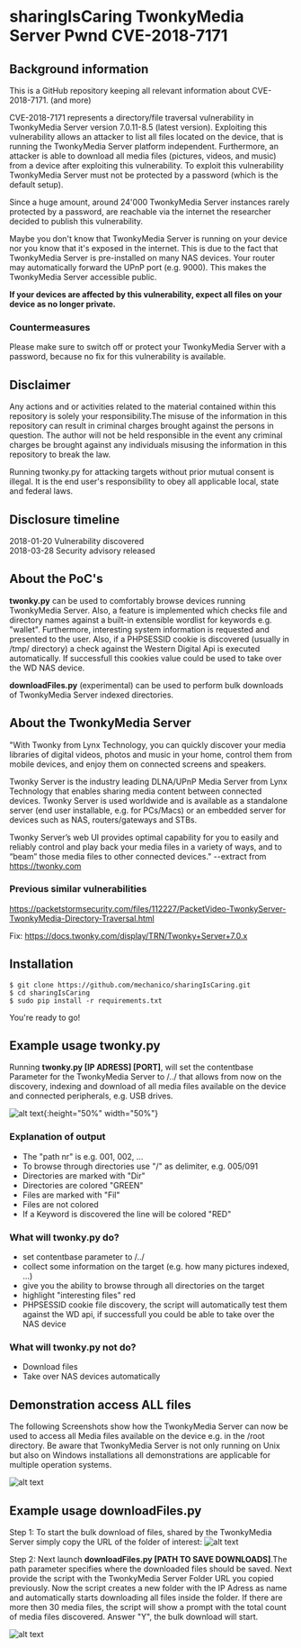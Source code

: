 # sharingIsCaring TwonkyMedia Server Pwnd CVE-2018-7171
## Background information
This is a GitHub repository keeping all relevant information about CVE-2018-7171. (and more)

CVE-2018-7171 represents a directory/file traversal vulnerability in TwonkyMedia Server 
version 7.0.11-8.5 (latest version). Exploiting this vulnerability allows an attacker to 
list all files located on the device, that is running the TwonkyMedia Server platform independent. 
Furthermore, an attacker is able to download all media files (pictures, videos, and music) from 
a device after exploiting this vulnerability. To exploit this vulnerability TwonkyMedia Server must 
not be protected by a password (which is the default setup).

Since a huge amount, around 24'000 TwonkyMedia Server instances rarely protected by a password, 
are reachable via the internet the researcher decided to publish this vulnerability.

Maybe you don't know that TwonkyMedia Server is running on your device nor you know that it's
exposed in the internet. This is due to the fact that TwonkyMedia Server is pre-installed on
many NAS devices. Your router may automatically forward the UPnP port (e.g. 9000). This makes
the TwonkyMedia Server accessible public.

<b>If your devices are affected by this vulnerability, expect all files on your device as no longer 
private.</b>

### Countermeasures
Please make sure to switch off or protect your TwonkyMedia Server with a password, because no
fix for this vulnerability is available. 

## Disclaimer
Any actions and or activities related to the material contained within this repository is solely your 
responsibility.The misuse of the information in this repository can result in criminal charges brought 
against the persons in question. The author will not be held responsible in the event any criminal 
charges be brought against any individuals misusing the information in this repository to break the law.

Running twonky.py for attacking targets without prior mutual consent is illegal. It is the end user's 
responsibility to obey all applicable local, state and federal laws.

## Disclosure timeline
2018-01-20 Vulnerability discovered  
2018-03-28 Security advisory released

## About the PoC's
<b>twonky.py</b> can be used to comfortably browse devices running TwonkyMedia Server. 
Also, a feature is implemented which checks file and directory names against a built-in 
extensible wordlist for keywords e.g. "wallet". Furthermore, interesting system information
is requested and presented to the user. Also, if a PHPSESSID cookie is discovered (usually in /tmp/
directory) a check against the Western Digital Api is executed automatically. If successfull this
cookies value could be used to take over the WD NAS device.

<b>downloadFiles.py</b> (experimental) can be used to perform bulk downloads of TwonkyMedia Server indexed 
directories.

## About the TwonkyMedia Server
"With Twonky from Lynx Technology, you can quickly discover your media libraries of digital videos, 
photos and music in your home, control them from mobile devices, and enjoy them on connected screens and speakers.

Twonky Server is the industry leading DLNA/UPnP Media Server from Lynx Technology that enables sharing media content 
between connected devices. Twonky Server is used worldwide and is available as a standalone server 
(end user installable, e.g. for PCs/Macs) or an embedded server for devices such as NAS, routers/gateways and STBs.

Twonky Server’s web UI provides optimal capability for you to easily and reliably control and play back your 
media files in a variety of ways, and to “beam” those media files to other connected devices." --extract from https://twonky.com

### Previous similar vulnerabilities
https://packetstormsecurity.com/files/112227/PacketVideo-TwonkyServer-TwonkyMedia-Directory-Traversal.html

Fix:
https://docs.twonky.com/display/TRN/Twonky+Server+7.0.x

## Installation
```
$ git clone https://github.com/mechanico/sharingIsCaring.git
$ cd sharingIsCaring
$ sudo pip install -r requirements.txt
```

You're ready to go!

## Example usage twonky.py
Running <b>twonky.py [IP ADRESS] [PORT]</b>, will set the contentbase Parameter for the TwonkyMedia Server 
to /../ that allows from now on the discovery, indexing and download of all media files available on the 
device and connected peripherals, e.g. USB drives.

![alt text](screenshots/twonkypy_usage_1.png?raw=true "twonky.py usage."){:height="50%" width="50%"}

### Explanation of output
* The "path nr" is e.g. 001, 002, ...
* To browse through directories use "/" as delimiter, e.g. 005/091
* Directories are marked with "Dir"
* Directories are colored "GREEN"
* Files are marked with "Fil"
* Files are not colored
* If a Keyword is discovered the line will be colored "RED"

### What will twonky.py do?
* set contentbase parameter to /../
* collect some information on the target (e.g. how many pictures indexed, ...)
* give you the ability to browse through all directories on the target
* highlight "interesting files" red
* PHPSESSID cookie file discovery, the script will automatically test them against the WD api,
if successfull you could be able to take over the NAS device

### What will twonky.py not do?
* Download files
* Take over NAS devices automatically

## Demonstration access ALL files
The following Screenshots show how the TwonkyMedia Server can now be used to access all 
Media files available on the device e.g. in the /root directory. Be aware that 
TwonkyMedia Server is not only running on Unix but also on Windows installations all
demonstrations are applicable for multiple operation systems.

![alt text](screenshots/access_every_media_file.png?raw=true "access every file.")

## Example usage downloadFiles.py
Step 1:
To start the bulk download of files, shared by the TwonkyMedia Server simply copy the URL of the
folder of interest:
![alt text](screenshots/copy_twonky_folder_url.png?raw=true "copy URL.")

Step 2:
Next launch <b>downloadFiles.py [PATH TO SAVE DOWNLOADS]</b>.The path parameter specifies where the 
downloaded files should be saved. Next provide the script with the TwonkyMedia Server Folder URL you copied 
previously.  Now the script creates a new folder with the IP Adress as name and automatically starts 
downloading all files inside the folder. If there are more then 30 media files, the script will show a prompt 
with the total count of media files discovered. Answer "Y", the bulk download will start.

![alt text](screenshots/downloadFilesdemo.png?raw=true "Download files.")
